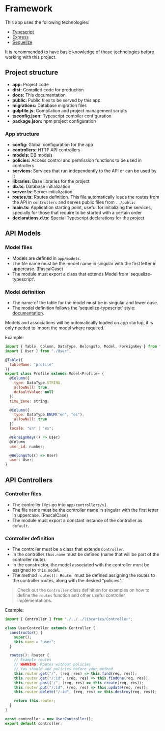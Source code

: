 # Framework

This app uses the following technologies:

- [Typescript](https://www.typescriptlang.org/docs/tutorial.html)
- [Express](http://expressjs.com/en/4x/api.html)
- [Sequelize](http://docs.sequelizejs.com/en/latest/api/sequelize/)

It is recommended to have basic knowledge of those technologies before working with this project.

## Project structure

- **app:** Project code
- **dist:** Compiled code for production
- **docs:** This documentation
- **public:** Public files to be served by this app
- **migrations:** Database migration files
- **gulpfile.js:** Compilation and project management scripts
- **tsconfig.json:** Typescript compiler configuration
- **package.json:** npm project configuration

### App structure

- **config:** Global configuration for the app
- **controllers:** HTTP API controllers
- **models:** DB models
- **policies:** Access control and permission functions to be used in controllers
- **services:** Services that run independently to the API or can be used by it
- **libraries:** Base libraries for the project
- **db.ts:** Database initialization
- **server.ts:** Server initialization
- **routes.ts:** Routes definition. This file automatically loads the routes from the API in `controllers` and serves public files from `../public`
- **main.ts:** Application starting point, useful for initializing the services, specially for those that require to be started with a certain order
- **declarations.d.ts:** Special Typescript declarations for the project

## API Models

### Model files

- Models are defined in `app/models`.
- The file name must be the model name in singular with the first letter in uppercase. (PascalCase)
- The module must export a class that extends Model from 'sequelize-typescript'.

### Model definition

- The name of the table for the model must be in singular and lower case.
- The model definition follows the 'sequelize-typescript' style: [documentation](https://github.com/RobinBuschmann/sequelize-typescript).

Models and associations will be automatically loaded on app startup, it is only needed to import the model where required.

Example:

```js
import { Table, Column, DataType, BelongsTo, Model, ForeignKey } from "sequelize-typescript";
import { User } from "./User";

@Table({
  tableName: "profile"
})
export class Profile extends Model<Profile> {
  @Column({
    type: DataType.STRING,
    allowNull: true,
    defaultValue: null
  })
  time_zone: string;

  @Column({
    type: DataType.ENUM("en", "es"),
    allowNull: true
  })
  locale: "en" | "es";

  @ForeignKey(() => User)
  @Column
  user_id: number;

  @BelongsTo(() => User)
  user: User;
}
```

## API Controllers

### Controller files

- The controller files go into `app/controllers/v1`.
- The file name must be the controller name in singular with the first letter in uppercase. (PascalCase)
- The module must export a constant instance of the controller as `default`.

### Controller definition

- The controller must be a class that extends `Controller`.
- In the controller `this.name` must be defined (name that will be part of the controller route).
- In the constructor, the model associated with the controller must be assigned to `this.model`.
- The method `routes(): Router` must be defined assigning the routes to the controller routes, along with the desired "policies".

> Check out the `Controller` class definition for examples on how to define the `routes` function and other useful controller implementations.

Example:

```js
import { Controller } from "./../../libraries/Controller";

class UserController extends Controller {
  constructor() {
    super();
    this.name = "user";
  }

  routes(): Router {
    // Example routes
    // WARNING: Routes without policies
    // You should add policies before your method
    this.router.get("/", (req, res) => this.find(req, res));
    this.router.get("/:id", (req, res) => this.findOne(req, res));
    this.router.post("/", (req, res) => this.create(req, res));
    this.router.put("/:id", (req, res) => this.update(req, res));
    this.router.delete("/:id", (req, res) => this.destroy(req, res));

    return this.router;
  }
}

const controller = new UserController();
export default controller;
```
